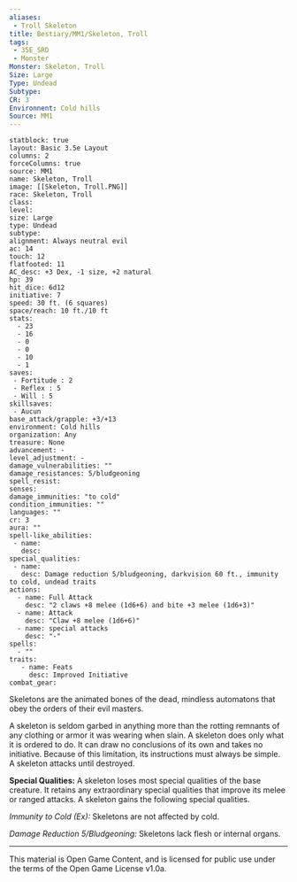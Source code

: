 ```yaml
---
aliases:
 - Troll Skeleton
title: Bestiary/MM1/Skeleton, Troll
tags: 
 - 35E_SRD
 - Monster
Monster: Skeleton, Troll
Size: Large
Type: Undead
Subtype: 
CR: 3
Environnent: Cold hills
Source: MM1
---
```


```statblock
statblock: true
layout: Basic 3.5e Layout
columns: 2
forceColumns: true
source: MM1 
name: Skeleton, Troll
image: [[Skeleton, Troll.PNG]]
race: Skeleton, Troll
class: 
level: 
size: Large
type: Undead
subtype: 
alignment: Always neutral evil
ac: 14
touch: 12
flatfooted: 11
AC_desc: +3 Dex, -1 size, +2 natural
hp: 39
hit_dice: 6d12
initiative: 7
speed: 30 ft. (6 squares)
space/reach: 10 ft./10 ft
stats:
  - 23
  - 16
  - 0
  - 0
  - 10
  - 1
saves:
 - Fortitude : 2
 - Reflex : 5
 - Will : 5
skillsaves:
 - Aucun
base_attack/grapple: +3/+13
environment: Cold hills
organization: Any
treasure: None
advancement: -
level_adjustment: -
damage_vulnerabilities: ""
damage_resistances: 5/bludgeoning
spell_resist: 
senses: 
damage_immunities: "to cold"
condition_immunities: ""
languages: ""
cr: 3
aura: ""
spell-like_abilities:
 - name: 
   desc: 
special_qualities:
 - name:
   desc: Damage reduction 5/bludgeoning, darkvision 60 ft., immunity to cold, undead traits
actions:
  - name: Full Attack
    desc: "2 claws +8 melee (1d6+6) and bite +3 melee (1d6+3)"
  - name: Attack
    desc: "Claw +8 melee (1d6+6)"
  - name: special attacks
    desc: "-"
spells:
  - ""
traits:
   - name: Feats
     desc: Improved Initiative
combat_gear:  
```


Skeletons are the animated bones of the dead, mindless automatons that obey the orders of their evil masters.

A skeleton is seldom garbed in anything more than the rotting remnants of any clothing or armor it was wearing when slain. A skeleton does only what it is ordered to do. It can draw no conclusions of its own and takes no initiative. Because of this limitation, its instructions must always be simple. A skeleton attacks until destroyed.


**Special Qualities:** A skeleton loses most special qualities of the base creature. It retains any extraordinary special qualities that improve its melee or ranged attacks. A skeleton gains the following special qualities.


*Immunity to Cold (Ex):* Skeletons are not affected by cold.


*Damage Reduction 5/Bludgeoning:* Skeletons lack flesh or internal organs.

---

This material is Open Game Content, and is licensed for public use under the terms of the Open Game License v1.0a.
